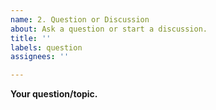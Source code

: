 ```yaml
---
name: 2. Question or Discussion
about: Ask a question or start a discussion.
title: ''
labels: question
assignees: ''

---
```


**Your question/topic.**
